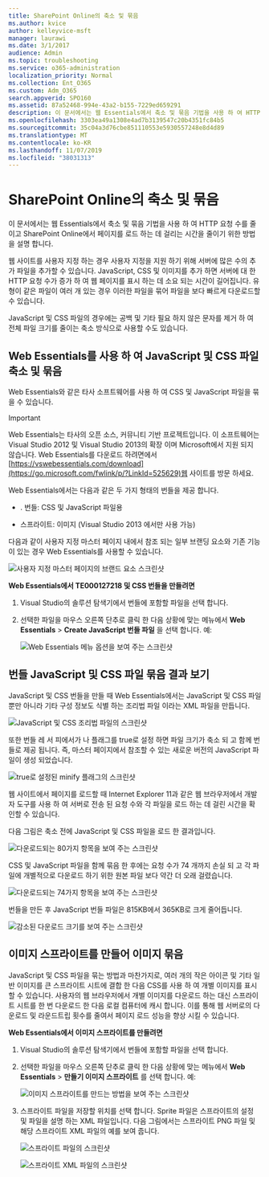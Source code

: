 ```yaml
---
title: SharePoint Online의 축소 및 묶음
ms.author: kvice
author: kelleyvice-msft
manager: laurawi
ms.date: 3/1/2017
audience: Admin
ms.topic: troubleshooting
ms.service: o365-administration
localization_priority: Normal
ms.collection: Ent_O365
ms.custom: Adm_O365
search.appverid: SPO160
ms.assetid: 87a52468-994e-43a2-b155-7229ed659291
description: 이 문서에서는 웹 Essentials에서 축소 및 묶음 기법을 사용 하 여 HTTP 요청 수를 줄이고 SharePoint Online에서 페이지를 로드 하는 데 걸리는 시간을 줄이기 위한 방법을 설명 합니다.
ms.openlocfilehash: 3303ea49a1308e4ad7b3139547c20b4351fc84b5
ms.sourcegitcommit: 35c04a3d76cbe851110553e5930557248e8d4d89
ms.translationtype: MT
ms.contentlocale: ko-KR
ms.lasthandoff: 11/07/2019
ms.locfileid: "38031313"
---
```

# <a name="minification-and-bundling-in-sharepoint-online"></a>SharePoint Online의 축소 및 묶음

이 문서에서는 웹 Essentials에서 축소 및 묶음 기법을 사용 하 여 HTTP 요청 수를 줄이고 SharePoint Online에서 페이지를 로드 하는 데 걸리는 시간을 줄이기 위한 방법을 설명 합니다.
  
웹 사이트를 사용자 지정 하는 경우 사용자 지정을 지원 하기 위해 서버에 많은 수의 추가 파일을 추가할 수 있습니다. JavaScript, CSS 및 이미지를 추가 하면 서버에 대 한 HTTP 요청 수가 증가 하 여 웹 페이지를 표시 하는 데 소요 되는 시간이 길어집니다. 유형이 같은 파일이 여러 개 있는 경우 이러한 파일을 묶어 파일을 보다 빠르게 다운로드할 수 있습니다.
  
JavaScript 및 CSS 파일의 경우에는 공백 및 기타 필요 하지 않은 문자를 제거 하 여 전체 파일 크기를 줄이는 축소 방식으로 사용할 수도 있습니다.
  
## <a name="minification-and-bundling-javascript-and-css-files-with-web-essentials"></a>Web Essentials를 사용 하 여 JavaScript 및 CSS 파일 축소 및 묶음

Web Essentials와 같은 타사 소프트웨어를 사용 하 여 CSS 및 JavaScript 파일을 묶을 수 있습니다.
  
> [!IMPORTANT]
> Web Essentials는 타사의 오픈 소스, 커뮤니티 기반 프로젝트입니다. 이 소프트웨어는 Visual Studio 2012 및 Visual Studio 2013의 확장 이며 Microsoft에서 지원 되지 않습니다. Web Essentials를 다운로드 하려면에서 [https://vswebessentials.com/download](https://go.microsoft.com/fwlink/p/?LinkId=525629)웹 사이트를 방문 하세요. 
  
Web Essentials에서는 다음과 같은 두 가지 형태의 번들을 제공 합니다.
  
- . 번들: CSS 및 JavaScript 파일용
    
- 스프라이트: 이미지 (Visual Studio 2013 에서만 사용 가능)
    
다음과 같이 사용자 지정 마스터 페이지 내에서 참조 되는 일부 브랜딩 요소와 기존 기능이 있는 경우 Web Essentials를 사용할 수 있습니다.
  
![사용자 지정 마스터 페이지의 브랜드 요소 스크린샷](media/3a6eba36-973d-482b-8556-a9394b8ba19f.png)
  
 **Web Essentials에서 TE000127218 및 CSS 번들을 만들려면**
  
1. Visual Studio의 솔루션 탐색기에서 번들에 포함할 파일을 선택 합니다.
    
2. 선택한 파일을 마우스 오른쪽 단추로 클릭 한 다음 상황에 맞는 메뉴에서 **Web Essentials** \> **Create JavaScript 번들 파일** 을 선택 합니다. 예: 
    
    ![Web Essentials 메뉴 옵션을 보여 주는 스크린샷](media/41aac84c-4538-4f78-b454-46e651f868a3.png)
  
## <a name="viewing-the-results-of-bundling-javascript-and-css-files"></a>번들 JavaScript 및 CSS 파일 묶음 결과 보기

JavaScript 및 CSS 번들을 만들 때 Web Essentials에서는 JavaScript 및 CSS 파일 뿐만 아니라 기타 구성 정보도 식별 하는 조리법 파일 이라는 XML 파일을 만듭니다. 
  
![JavaScript 및 CSS 조리법 파일의 스크린샷](media/7ba891f8-52d8-467b-a0f6-b062dd1137a4.png)
  
또한 번들 레 서 피에서가 나 플래그를 true로 설정 하면 파일 크기가 축소 되 고 함께 번들로 제공 됩니다. 즉, 마스터 페이지에서 참조할 수 있는 새로운 버전의 JavaScript 파일이 생성 되었습니다.
  
![true로 설정된 minify 플래그의 스크린샷](media/50523af2-6412-4117-ac3d-5bd26f6d562e.png)
  
웹 사이트에서 페이지를 로드할 때 Internet Explorer 11과 같은 웹 브라우저에서 개발자 도구를 사용 하 여 서버로 전송 된 요청 수와 각 파일을 로드 하는 데 걸린 시간을 확인할 수 있습니다.
  
다음 그림은 축소 전에 JavaScript 및 CSS 파일을 로드 한 결과입니다.
  
![다운로드되는 80가지 항목을 보여 주는 스크린샷](media/e2df3912-1923-46e6-8cf2-3015a31554e1.png)
  
CSS 및 JavaScript 파일을 함께 묶음 한 후에는 요청 수가 74 개까지 손실 되 고 각 파일에 개별적으로 다운로드 하기 위한 원본 파일 보다 약간 더 오래 걸렸습니다.
  
![다운로드되는 74가지 항목을 보여 주는 스크린샷](media/686c4387-70e8-4a74-9d45-059f33a91184.png)
  
번들을 만든 후 JavaScript 번들 파일은 815KB에서 365KB로 크게 줄어듭니다.
  
![감소된 다운로드 크기를 보여 주는 스크린샷](media/5e7dbd98-faff-4f68-b320-108fb252e395.png)
  
## <a name="bundling-images-by-creating-an-image-sprite"></a>이미지 스프라이트를 만들어 이미지 묶음

JavaScript 및 CSS 파일을 묶는 방법과 마찬가지로, 여러 개의 작은 아이콘 및 기타 일반 이미지를 큰 스프라이트 시트에 결합 한 다음 CSS를 사용 하 여 개별 이미지를 표시할 수 있습니다. 사용자의 웹 브라우저에서 개별 이미지를 다운로드 하는 대신 스프라이트 시트를 한 번 다운로드 한 다음 로컬 컴퓨터에 캐시 합니다. 이를 통해 웹 서버로의 다운로드 및 라운드트립 횟수를 줄여서 페이지 로드 성능을 향상 시킬 수 있습니다.
  
 **Web Essentials에서 이미지 스프라이트를 만들려면**
  
1. Visual Studio의 솔루션 탐색기에서 번들에 포함할 파일을 선택 합니다.
    
2. 선택한 파일을 마우스 오른쪽 단추로 클릭 한 다음 상황에 맞는 메뉴에서 **Web Essentials** \> **만들기 이미지 스프라이트** 를 선택 합니다. 예: 
    
    ![이미지 스프라이트를 만드는 방법을 보여 주는 스크린샷](media/de0fe741-4ef7-4e3b-bafa-ef9f4822dac6.png)
  
3. 스프라이트 파일을 저장할 위치를 선택 합니다. Sprite 파일은 스프라이트의 설정 및 파일을 설명 하는 XML 파일입니다. 다음 그림에서는 스프라이트 PNG 파일 및 해당 스프라이트 XML 파일의 예를 보여 줍니다.
    
    ![스프라이트 파일의 스크린샷](media/0876bb2a-d1b9-4169-8e95-9c290d628d90.png)
  
    ![스프라이트 XML 파일의 스크린샷](media/d1f94776-280d-4d56-abb5-384f145d9989.png)
  

